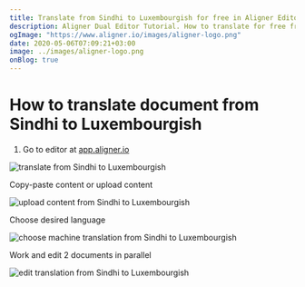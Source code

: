 ```yaml
---
title: Translate from Sindhi to Luxembourgish for free in Aligner Editor
description: Aligner Dual Editor Tutorial. How to translate for free from Sindhi to Luxembourgish. Aligner is multilingual document management platform. 
ogImage: "https://www.aligner.io/images/aligner-logo.png"
date: 2020-05-06T07:09:21+03:00
image: ../images/aligner-logo.png
onBlog: true
---
```


# How to translate document from Sindhi to Luxembourgish

1. Go to editor at [app.aligner.io](https://app.aligner.io "Aligner App web page")

![translate from Sindhi to Luxembourgish](../aligner-blank-editor.png "translate from Sindhi to Luxembourgish")

Copy-paste content or upload content

![upload content from Sindhi to Luxembourgish](../aligner-uploaded-document.png "upload content from Sindhi to Luxembourgish")

Choose desired language

![choose machine translation from Sindhi to Luxembourgish](../aligner-language-dropdown.png "choose machine translation from Sindhi to Luxembourgish")

Work and edit 2 documents in parallel

![edit translation from Sindhi to Luxembourgish](../aligner-double-sitded-editor.png "edit translation from Sindhi to Luxembourgish")

